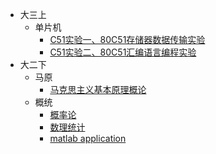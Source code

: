 * 大三上
  - 单片机
    - [C51实验一、80C51存储器数据传输实验](大三上/单片机与嵌入式/实验一、80C51存储器数据传输实验.md)
    - [C51实验二、80C51汇编语言编程实验](大三上/单片机与嵌入式/实验二、80C51汇编语言编程实验.md)
* 大二下
  - 马原
    - [马克思主义基本原理概论](/大二下/马克思主义基本原理/马克思主义基本原理.md)
  - 概统
    - [概率论](/大二下/概率论与数理统计/概率论与数理统计/概率论.md)
    - [数理统计](/大二下/概率论与数理统计/概率论与数理统计/数理统计.md)
    - [matlab application](/大二下/概率论与数理统计/matlab实现/matlab实现.md)
